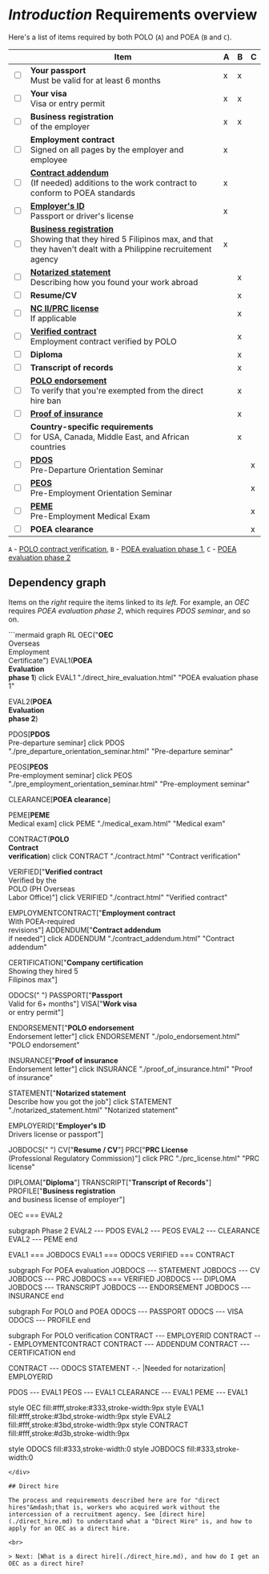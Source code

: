 # _Introduction_ Requirements overview

Here's a list of items required by both POLO (`A`) and POEA (`B` and `C`).

|                         | Item                                                                                                                                        | A   | B   | C   |
| ---                     | ---                                                                                                                                         | --- | --- | --- |
| <input type='checkbox'> | **Your passport** <br> Must be valid for at least 6 months                                                                                  | x   | x   |     |
| <input type='checkbox'> | **Your visa** <br> Visa or entry permit                                                                                                     | x   | x   |     |
| <input type='checkbox'> | **Business registration** <br> of the employer                                                                                              | x   | x   |     |
| <input type='checkbox'> | **Employment contract** <br> Signed on all pages by the employer and employee                                                               | x   |     |     |
| <input type='checkbox'> | **[Contract addendum]** <br> (If needed) additions to the work contract to conform to POEA standards                                        | x   |     |     |
| <input type='checkbox'> | **[Employer's ID]** <br> Passport or driver's license                                                                                       | x   |     |     |
| <input type='checkbox'> | **[Business registration]** <br> Showing that they hired 5 Filipinos max, and that they haven't dealt with a Philippine recruitement agency | x   |     |     |
| <input type='checkbox'> | **[Notarized statement]** <br> Describing how you found your work abroad                                                                    |     | x   |     |
| <input type='checkbox'> | **Resume/CV**                                                                                                                               |     | x   |     |
| <input type='checkbox'> | **[NC II/PRC license]()** <br> If applicable                                                                                                |     | x   |     |
| <input type='checkbox'> | **[Verified contract]** <br> Employment contract verified by POLO                                                                           |     | x   |     |
| <input type='checkbox'> | **Diploma**                                                                                                                                 |     | x   |     |
| <input type='checkbox'> | **Transcript of records**                                                                                                                   |     | x   |     |
| <input type='checkbox'> | **[POLO endorsement]** <br> To verify that you're exempted from the direct hire ban                                                         |     | x   |     |
| <input type='checkbox'> | **[Proof of insurance]**                                                                                                                    |     | x   |     |
| <input type='checkbox'> | **Country-specific requirements** <br> for USA, Canada, Middle East, and African countries                                                  |     | x   |     |
| <input type='checkbox'> | **[PDOS]** <br> Pre-Departure Orientation Seminar                                                                                           |     |     | x   |
| <input type='checkbox'> | **[PEOS]** <br> Pre-Employment Orientation Seminar                                                                                          |     |     | x   |
| <input type='checkbox'> | **[PEME]** <br> Pre-Employment Medical Exam                                                                                                 |     |     | x   |
| <input type='checkbox'> | **POEA clearance**                                                                                                                          |     |     | x   |

`A` - [POLO contract verification](./contract.md), `B` - [POEA evaluation phase 1](./direct_hire_evaluatian.md), `C` - [POEA evaluation phase 2](./evaluation_phase_2.md)

[business registration]: ./company_certification.md
[contract addendum]: ./contract_addendum.md
[employer's id]: ./employer_id.md
[nc ii/prc license]: ./prc_license.md
[notarized statement]: ./notarized_statement.md
[pdos]: ./pre_departure_orientation_seminar.md
[peme]: ./medical_exam.md
[peos]: ./pre_employment_orientation_seminar.md
[polo endorsement]: ./polo_endorsement.md
[proof of insurance]: ./proof_of_insurance.md
[verified contract]: ./contract.md

## Dependency graph

Items on the *right* require the items linked to its *left.* For example, an *OEC* requires *POEA evaluation phase 2*, which requires *PDOS seminar*, and so on.

<div class='wide-figure'>
```mermaid
graph RL
OEC("<b>OEC</b><br>Overseas<br>Employment<br>Certificate")
EVAL1(<b>POEA<br>Evaluation<br>phase 1</b>)
click EVAL1 "./direct_hire_evaluation.html" "POEA evaluation phase 1"

EVAL2(<b>POEA<br>Evaluation<br>phase 2</b>)

PDOS[<b>PDOS</b><br>Pre-departure seminar]
click PDOS "./pre_departure_orientation_seminar.html" "Pre-departure seminar"

PEOS[<b>PEOS</b><br>Pre-employment seminar]
click PEOS "./pre_employment_orientation_seminar.html" "Pre-employment seminar"

CLEARANCE[<b>POEA clearance</b>]

PEME[<b>PEME</b><br>Medical exam]
click PEME "./medical_exam.html" "Medical exam"

CONTRACT(<b>POLO<br>Contract<br>verification</b>)
click CONTRACT "./contract.html" "Contract verification"

VERIFIED["<b>Verified contract</b><br>Verified by the<br>POLO (PH Overseas<br>Labor Office)"]
click VERIFIED "./contract.html" "Verified contract"

EMPLOYMENTCONTRACT["<b>Employment contract</b><br>With POEA-required<br>revisions"]
ADDENDUM["<b>Contract addendum</b><br>if needed"]
click ADDENDUM "./contract_addendum.html" "Contract addendum"

CERTIFICATION["<b>Company certification</b><br>Showing they hired 5<br>Filipinos max"]

ODOCS(" ")
PASSPORT["<b>Passport</b><br>Valid for 6+ months"]
VISA["<b>Work visa</b><br>or entry permit"]

ENDORSEMENT["<b>POLO endorsement</b><br>Endorsement letter"]
click ENDORSEMENT "./polo_endorsement.html" "POLO endorsement"

INSURANCE["<b>Proof of insurance</b><br>Endorsement letter"]
click INSURANCE "./proof_of_insurance.html" "Proof of insurance"

STATEMENT["<b>Notarized statement</b><br>Describe how you got the job"]
click STATEMENT "./notarized_statement.html" "Notarized statement"

EMPLOYERID["<b>Employer's ID</b><br>Drivers license or passport"]

JOBDOCS(" ")
CV["<b>Resume / CV</b>"]
PRC["<b>PRC License</b><br>(Professional Regulatory Commission)"]
click PRC "./prc_license.html" "PRC license"

DIPLOMA["<b>Diploma</b>"]
TRANSCRIPT["<b>Transcript of Records</b>"]
PROFILE["<b>Business registration</b><br>and business license of employer"]

OEC === EVAL2

subgraph Phase 2
EVAL2 --- PDOS
EVAL2 --- PEOS
EVAL2 --- CLEARANCE
EVAL2 --- PEME
end

EVAL1 === JOBDOCS
EVAL1 === ODOCS
VERIFIED === CONTRACT

subgraph For POEA evaluation
JOBDOCS --- STATEMENT
JOBDOCS --- CV
JOBDOCS --- PRC
JOBDOCS === VERIFIED
JOBDOCS --- DIPLOMA
JOBDOCS --- TRANSCRIPT
JOBDOCS --- ENDORSEMENT
JOBDOCS --- INSURANCE
end

subgraph For POLO and POEA
ODOCS --- PASSPORT
ODOCS --- VISA
ODOCS --- PROFILE
end

subgraph For POLO verification
CONTRACT --- EMPLOYERID
CONTRACT --- EMPLOYMENTCONTRACT
CONTRACT --- ADDENDUM
CONTRACT --- CERTIFICATION
end

CONTRACT --- ODOCS
STATEMENT -.- |Needed for notarization| EMPLOYERID

PDOS --- EVAL1
PEOS --- EVAL1
CLEARANCE --- EVAL1
PEME --- EVAL1

style OEC fill:#fff,stroke:#333,stroke-width:9px
style EVAL1 fill:#fff,stroke:#3bd,stroke-width:9px
style EVAL2 fill:#fff,stroke:#3bd,stroke-width:9px
style CONTRACT fill:#fff,stroke:#d3b,stroke-width:9px

style ODOCS fill:#333,stroke-width:0
style JOBDOCS fill:#333,stroke-width:0

```
</div>

## Direct hire

The process and requirements described here are for "direct hires"&mdash;that is, workers who acquired work without the intercession of a recruitment agency. See [direct hire](./direct_hire.md) to understand what a "Direct Hire" is, and how to apply for an OEC as a direct hire.

<br>

> Next: [What is a direct hire](./direct_hire.md), and how do I get an OEC as a direct hire?
